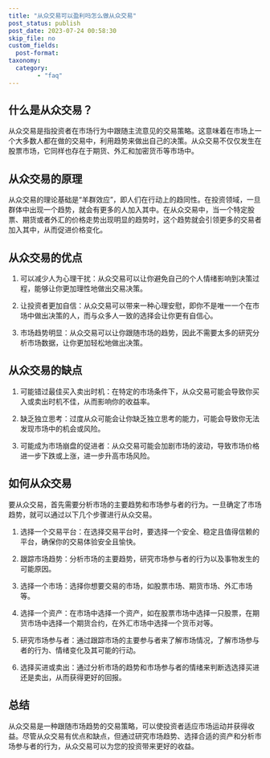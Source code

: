 ```yaml
---
title: "从众交易可以盈利吗怎么做从众交易"
post_status: publish
post_date: 2023-07-24 00:58:30
skip_file: no
custom_fields: 
  post-format: 
taxonomy:
  category:
        - "faq"
---
```


## 什么是从众交易？

从众交易是指投资者在市场行为中跟随主流意见的交易策略。这意味着在市场上一个大多数人都在做的交易中，利用趋势来做出自己的决策。从众交易不仅仅发生在股票市场，它同样也存在于期货、外汇和加密货币等市场中。

## 从众交易的原理

从众交易的理论基础是“羊群效应”，即人们在行动上的趋同性。在投资领域，一旦群体中出现一个趋势，就会有更多的人加入其中。在从众交易中，当一个特定股票、期货或者外汇的价格走势出现明显的趋势时，这个趋势就会引领更多的交易者加入其中，从而促进价格变化。

## 从众交易的优点

1. 可以减少人为心理干扰：从众交易可以让你避免自己的个人情绪影响到决策过程，能够让你更加理性地做出交易决策。

2. 让投资者更加自信：从众交易可以带来一种心理安慰，即你不是唯一一个在市场中做出决策的人，而与众多人一致的选择会让你更有自信心。

3. 市场趋势明显：从众交易可以让你跟随市场的趋势，因此不需要太多的研究分析市场数据，让你更加轻松地做出决策。

## 从众交易的缺点

1. 可能错过最佳买入卖出时机：在特定的市场条件下，从众交易可能会导致你买入或卖出时机不佳，从而影响你的收益率。

2. 缺乏独立思考：过度从众可能会让你缺乏独立思考的能力，可能会导致你无法发现市场中的机会或风险。

3. 可能成为市场崩盘的促进者：从众交易可能会加剧市场的波动，导致市场价格进一步下跌或上涨，进一步升高市场风险。

## 如何从众交易

要从众交易，首先需要分析市场的主要趋势和市场参与者的行为。一旦确定了市场趋势，就可以通过以下几个步骤进行从众交易。

1. 选择一个交易平台：在选择交易平台时，要选择一个安全、稳定且值得信赖的平台，确保你的交易体验安全且愉快。

2. 跟踪市场趋势：分析市场的主要趋势，研究市场参与者的行为以及事物发生的可能原因。

3. 选择一个市场：选择你想要交易的市场，如股票市场、期货市场、外汇市场等。

4. 选择一个资产：在市场中选择一个资产，如在股票市场中选择一只股票，在期货市场中选择一个期货合约，在外汇市场中选择一个货币对等。

5. 研究市场参与者：通过跟踪市场的主要参与者来了解市场情况，了解市场参与者的行为、情绪变化及其可能的行动。

6. 选择买进或卖出：通过分析市场的趋势和市场参与者的情绪来判断选选择买进还是卖出，从而获得更好的回报。

## 总结

从众交易是一种跟随市场趋势的交易策略，可以使投资者适应市场运动并获得收益。尽管从众交易有优点和缺点，但通过研究市场趋势、选择合适的资产和分析市场参与者的行为，从众交易可以为您的投资带来更好的收益。
